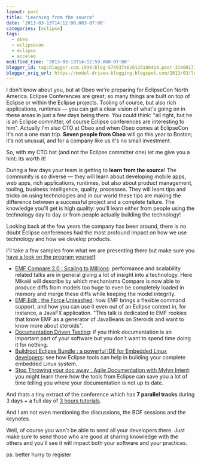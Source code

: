 ```yaml
---
layout: post
title: "Learning from the source"
date: '2013-03-13T14:12:00.003-07:00'
categories: [eclipse]
tags:
  - obeo
  - eclipsecon
  - eclipse
  - acceleo
modified_time: '2013-03-13T14:12:59.868-07:00'
blogger_id: tag:blogger.com,1999:blog-5749374620125186414.post-3148017163523875960
blogger_orig_url: https://model-driven-blogging.blogspot.com/2013/03/learning-from-source.html
---
```


I don't know about you, but at Obeo we're preparing for EclipseCon North America. Eclipse Conferences are great; so many things are built on top of Eclipse or within the Eclipse projects. Tooling of course, but also rich applications, runtimes — you can get a clear vision of what's going on in these areas in just a few days being there. You could think: "all right, but he is an Eclipse committer, of course Eclipse conferences are interesting to him". Actually I'm also CTO at Obeo and when Obeo comes at EclipseCon it's not a one man trip. **Seven people from Obeo** will go this year to Boston; it's not unusual, and for a company like us it's no small investment.

So, with my CTO hat (and not the Eclipse committer one) let me give you a hint: its worth it!

During a few days your team is getting to **learn from the source**! The community is so diverse — they will learn about developing mobile apps, web apps, rich applications, runtimes, but also about product management, tooling, business intelligence, quality, processes. They will learn tips and tricks on using technologies and in our world these tips are making the difference between a successful project and a complete failure. The knowledge you'll get is high quality: you'll learn either from people using the technology day to day or from people actually building the technology!

Looking back at the few years the company has been around, there is no doubt Eclipse conferences had the most profound impact on how we use technology and how we develop products.

I'll take a few samples from what we are presenting there but make sure you [have a look on the program yourself](https://www.eclipsecon.org/2013/program/session-schedule).

- [EMF Compare 2.0 : Scaling to Millions](https://www.eclipsecon.org/2013/sessions/emfcompare-20-scaling-millions): performance and scalability related talks are in general giving a lot of insight into a technology. Here Mikaël will describe by which mechanisms Compare is now able to produce diffs from models too huge to even be completely loaded in memory and merge these diffs while keeping the model integrity.
- [EMF.Edit : the Force Unleashed](https://www.eclipsecon.org/2013/sessions/emfedit-force-unleashed): how EMF brings a flexible command support, and how you can use it even out of an Eclipse context in, for instance, a JavaFX application. "This talk is dedicated to EMF rookies that know EMF as a generator of JavaBeans on Steroids and want to know more about steroids".
- [Documentation Driven Testing](https://www.eclipsecon.org/2013/sessions/documentation-driven-testing): if you think documentation is an important part of your software but you don't want to spend time doing it for nothing.
- [Buildroot Eclipse Bundle : a powerful IDE for Embedded Linux developers](https://www.eclipsecon.org/2013/sessions/buildroot-eclipse-bundle-powerful-ide-embedded-linux-developers): see how Eclipse tools can help in building your complete embedded Linux system.
- [Stop Throwing your doc away : Agile Documentation with Mylyn Intent](https://www.eclipsecon.org/2013/sessions/stop-throwing-you-doc-away-agile-documentation-mylyn-intent): you might learn there how the tools from Eclipse can save you a lot of time telling you where your documentation is not up to date.

And thats a tiny extract of the conference which has **7 parallel tracks** during 3 days + a full day of [3 hours tutorials](https://www.eclipsecon.org/2013/program/session-schedule/tutorials).

And I am not even mentioning the discussions, the BOF sessions and the keynotes.

Well, of course you won't be able to send all your developers there. Just make sure to send those who are good at sharing knowledge with the others and you'll see it will impact both your software and your practices.

ps: better hurry to register
